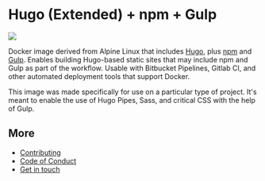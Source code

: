 # Hugo (Extended) + npm + Gulp

[![](https://images.microbadger.com/badges/image/fourjuaneight/hugo-gulp.svg)](https://microbadger.com/images/fourjuaneight/hugo-gulp)

Docker image derived from Alpine Linux that includes [Hugo](https://gohugo.io/), plus [npm](https://www.npmjs.com/) and [Gulp](https://gulpjs.com/). Enables building Hugo-based static sites that may include npm and Gulp as part of the workflow. Usable with Bitbucket Pipelines, Gitlab CI, and other automated deployment tools that support Docker.

This image was made specifically for use on a particular type of project. It's meant to enable the use of Hugo Pipes, Sass, and critical CSS with the help of Gulp.

## More

- [Contributing](https://github.com/fourjuaneight/docker-hugo-gulp/blob/master/CONTRIBUTING.md)
- [Code of Conduct](https://github.com/fourjuaneight/docker-hugo-gulp/blob/master/CODE_OF_CONDUCT.md)
- [Get in touch](https://www.juanvillela.dev)